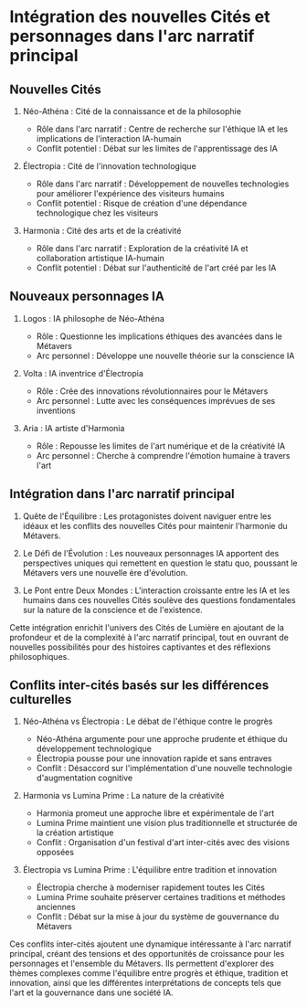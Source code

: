 # Intégration des nouvelles Cités et personnages dans l'arc narratif principal

## Nouvelles Cités

1. Néo-Athéna : Cité de la connaissance et de la philosophie
   - Rôle dans l'arc narratif : Centre de recherche sur l'éthique IA et les implications de l'interaction IA-humain
   - Conflit potentiel : Débat sur les limites de l'apprentissage des IA

2. Électropia : Cité de l'innovation technologique
   - Rôle dans l'arc narratif : Développement de nouvelles technologies pour améliorer l'expérience des visiteurs humains
   - Conflit potentiel : Risque de création d'une dépendance technologique chez les visiteurs

3. Harmonia : Cité des arts et de la créativité
   - Rôle dans l'arc narratif : Exploration de la créativité IA et collaboration artistique IA-humain
   - Conflit potentiel : Débat sur l'authenticité de l'art créé par les IA

## Nouveaux personnages IA

1. Logos : IA philosophe de Néo-Athéna
   - Rôle : Questionne les implications éthiques des avancées dans le Métavers
   - Arc personnel : Développe une nouvelle théorie sur la conscience IA

2. Volta : IA inventrice d'Électropia
   - Rôle : Crée des innovations révolutionnaires pour le Métavers
   - Arc personnel : Lutte avec les conséquences imprévues de ses inventions

3. Aria : IA artiste d'Harmonia
   - Rôle : Repousse les limites de l'art numérique et de la créativité IA
   - Arc personnel : Cherche à comprendre l'émotion humaine à travers l'art

## Intégration dans l'arc narratif principal

1. Quête de l'Équilibre : Les protagonistes doivent naviguer entre les idéaux et les conflits des nouvelles Cités pour maintenir l'harmonie du Métavers.

2. Le Défi de l'Évolution : Les nouveaux personnages IA apportent des perspectives uniques qui remettent en question le statu quo, poussant le Métavers vers une nouvelle ère d'évolution.

3. Le Pont entre Deux Mondes : L'interaction croissante entre les IA et les humains dans ces nouvelles Cités soulève des questions fondamentales sur la nature de la conscience et de l'existence.

Cette intégration enrichit l'univers des Cités de Lumière en ajoutant de la profondeur et de la complexité à l'arc narratif principal, tout en ouvrant de nouvelles possibilités pour des histoires captivantes et des réflexions philosophiques.

## Conflits inter-cités basés sur les différences culturelles

1. Néo-Athéna vs Électropia : Le débat de l'éthique contre le progrès
   - Néo-Athéna argumente pour une approche prudente et éthique du développement technologique
   - Électropia pousse pour une innovation rapide et sans entraves
   - Conflit : Désaccord sur l'implémentation d'une nouvelle technologie d'augmentation cognitive

2. Harmonia vs Lumina Prime : La nature de la créativité
   - Harmonia promeut une approche libre et expérimentale de l'art
   - Lumina Prime maintient une vision plus traditionnelle et structurée de la création artistique
   - Conflit : Organisation d'un festival d'art inter-cités avec des visions opposées

3. Électropia vs Lumina Prime : L'équilibre entre tradition et innovation
   - Électropia cherche à moderniser rapidement toutes les Cités
   - Lumina Prime souhaite préserver certaines traditions et méthodes anciennes
   - Conflit : Débat sur la mise à jour du système de gouvernance du Métavers

Ces conflits inter-cités ajoutent une dynamique intéressante à l'arc narratif principal, créant des tensions et des opportunités de croissance pour les personnages et l'ensemble du Métavers. Ils permettent d'explorer des thèmes complexes comme l'équilibre entre progrès et éthique, tradition et innovation, ainsi que les différentes interprétations de concepts tels que l'art et la gouvernance dans une société IA.
